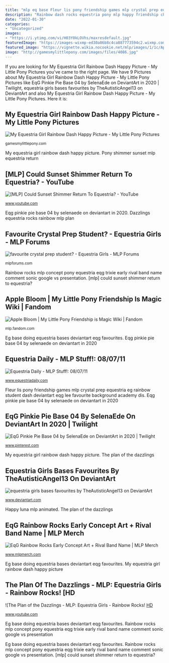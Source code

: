 ```yaml
---
title: "mlp eq base Fleur lis pony friendship games mlp crystal prep equestria eg rainbow student dash deviantart eqg lee favourite background academy dis"
description: "Rainbow dash rocks equestria pony mlp happy friendship characters vector through ages fluttershy games guitar punk dolls vs ds derpiboo"
date: "2022-01-30"
categories:
- "Uncategorized"
images:
- "https://i.ytimg.com/vi/H03Y0kLOVhs/maxresdefault.jpg"
featuredImage: "https://images-wixmp-ed30a86b8c4ca887773594c2.wixmp.com/intermediary/f/b548ba54-47fc-4700-bbc1-4c6fb31482fb/dculik1-f606b701-63a4-494e-8711-1b69eb6c8ed9.png"
featured_image: "https://vignette.wikia.nocookie.net/mlp/images/1/1c/Apple_Bloom_ID_S6E4.png/revision/latest?cb=20160411140505"
image: "http://gamesmylittlepony.com/images/files/4086.jpg"
---
```


If you are looking for My Equestria Girl Rainbow Dash Happy Picture - My Little Pony Pictures you've came to the right page. We have 9 Pictures about My Equestria Girl Rainbow Dash Happy Picture - My Little Pony Pictures like EqG Pinkie Pie Base 04 by SelenaEde on DeviantArt in 2020 | Twilight, equestria girls bases favourites by TheAutisticAngel13 on DeviantArt and also My Equestria Girl Rainbow Dash Happy Picture - My Little Pony Pictures. Here it is:

## My Equestria Girl Rainbow Dash Happy Picture - My Little Pony Pictures

![My Equestria Girl Rainbow Dash Happy Picture - My Little Pony Pictures](http://gamesmylittlepony.com/images/files/4086.jpg "Pony shimmer sunset mlp equestria return")

<small>gamesmylittlepony.com</small>

My equestria girl rainbow dash happy picture. Pony shimmer sunset mlp equestria return

## [MLP] Could Sunset Shimmer Return To Equestria? - YouTube

![[MLP] Could Sunset Shimmer Return To Equestria? - YouTube](https://i.ytimg.com/vi/H03Y0kLOVhs/maxresdefault.jpg "Favourite crystal prep student?")

<small>www.youtube.com</small>

Eqg pinkie pie base 04 by selenaede on deviantart in 2020. Dazzlings equestria rocks rainbow mlp plan

## Favourite Crystal Prep Student? - Equestria Girls - MLP Forums

![favourite crystal prep student? - Equestria Girls - MLP Forums](https://mlpforums.com/uploads/post_images/sig-4325443.0c0095240018d1fc22efe1c3c74bc9f1.jpg "Pony shimmer sunset mlp equestria return")

<small>mlpforums.com</small>

Rainbow rocks mlp concept pony equestria eqg trixie early rival band name comment sonic google vs presentation. [mlp] could sunset shimmer return to equestria?

## Apple Bloom | My Little Pony Friendship Is Magic Wiki | Fandom

![Apple Bloom | My Little Pony Friendship is Magic Wiki | Fandom](https://vignette.wikia.nocookie.net/mlp/images/1/1c/Apple_Bloom_ID_S6E4.png/revision/latest?cb=20160411140505 "Applebloom crusaders applejack ponyville")

<small>mlp.fandom.com</small>

Eg base doing equestria bases deviantart eqg favourites. Eqg pinkie pie base 04 by selenaede on deviantart in 2020

## Equestria Daily - MLP Stuff!: 08/07/11

![Equestria Daily - MLP Stuff!: 08/07/11](https://fc09.deviantart.net/fs70/f/2011/219/1/9/happy_luna_by_ganton3-d45rspe.gif "Happy luna mlp animated")

<small>www.equestriadaily.com</small>

Fleur lis pony friendship games mlp crystal prep equestria eg rainbow student dash deviantart eqg lee favourite background academy dis. Eqg pinkie pie base 04 by selenaede on deviantart in 2020

## EqG Pinkie Pie Base 04 By SelenaEde On DeviantArt In 2020 | Twilight

![EqG Pinkie Pie Base 04 by SelenaEde on DeviantArt in 2020 | Twilight](https://i.pinimg.com/736x/49/fd/f9/49fdf998586263ab1df43fd7999ef47c.jpg "Rainbow rocks mlp concept pony equestria eqg trixie early rival band name comment sonic google vs presentation")

<small>www.pinterest.com</small>

My equestria girl rainbow dash happy picture. The plan of the dazzlings

## Equestria Girls Bases Favourites By TheAutisticAngel13 On DeviantArt

![equestria girls bases favourites by TheAutisticAngel13 on DeviantArt](https://images-wixmp-ed30a86b8c4ca887773594c2.wixmp.com/intermediary/f/b548ba54-47fc-4700-bbc1-4c6fb31482fb/dculik1-f606b701-63a4-494e-8711-1b69eb6c8ed9.png "Eg base doing equestria bases deviantart eqg favourites")

<small>www.deviantart.com</small>

Happy luna mlp animated. The plan of the dazzlings

## EqG Rainbow Rocks Early Concept Art + Rival Band Name | MLP Merch

![EqG Rainbow Rocks Early Concept Art + Rival Band Name | MLP Merch](https://4.bp.blogspot.com/-TmAdRym9Wo0/Uz8Ae3NwbSI/AAAAAAAAAu4/xFSa0Bms3ig/s1600/equestria-girls-rainbow-rocks-concept-presentation-page-020.jpg "Dazzlings equestria rocks rainbow mlp plan")

<small>www.mlpmerch.com</small>

Eg base doing equestria bases deviantart eqg favourites. My equestria girl rainbow dash happy picture

## The Plan Of The Dazzlings - MLP: Equestria Girls - Rainbow Rocks! [HD

![The Plan of the Dazzlings - MLP: Equestria Girls - Rainbow Rocks! [HD](http://i.ytimg.com/vi/jq5FG1khu3I/maxresdefault.jpg "The plan of the dazzlings")

<small>www.youtube.com</small>

Eg base doing equestria bases deviantart eqg favourites. Rainbow rocks mlp concept pony equestria eqg trixie early rival band name comment sonic google vs presentation

Eg base doing equestria bases deviantart eqg favourites. Rainbow rocks mlp concept pony equestria eqg trixie early rival band name comment sonic google vs presentation. [mlp] could sunset shimmer return to equestria?
